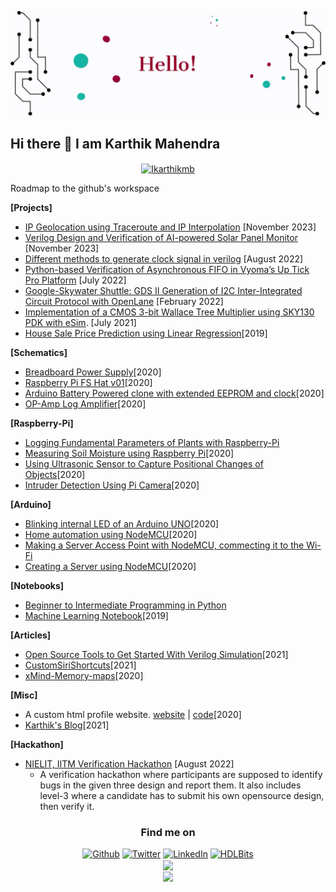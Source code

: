 ![electron](https://raw.githubusercontent.com/Ikarthikmb/ikarthikmb/main/media/hello_awesome.gif)

## Hi there 👋 I am Karthik Mahendra

<!--
**Ikarthikmb/ikarthikmb** is a ✨ _special_ ✨ repository because its `README.md` (this file) appears on your GitHub profile.

Here are some ideas to get you started:


- 🔭 I’m currently working on ...
- 🌱 I’m currently learning cell design with Magic
- 👯 I’m looking to collaborate on open-source ASIC design projects
- 🤔 I’m looking for help with ...
- 💬 Ask me about ...
- 📫 How to reach me: ...
- 😄 Pronouns: ...
- ⚡ Fun fact: ...
-->

<p align = "center">
  
  
  <a href="https://github.com/Ikarthikmb/github-readme-streak-stats" title="Go to Source">
<img align="center" width=396 src="https://github-readme-streak-stats.herokuapp.com/?user=Ikarthikmb&theme=light&border=e0e0e0&hide_border=false" alt="Ikarthikmb" />
</a>

</p>

Roadmap to the github's workspace

**[Projects]**

* [IP Geolocation using Traceroute and IP Interpolation](https://github.com/Ikarthikmb/ip-geolocation-2023/blob/main/ECE463_547_Final_Report_Geolocation.pdf) [November 2023]
* [Verilog Design and Verification of AI-powered Solar Panel Monitor](https://github.com/Ikarthikmb/ai_solar_panel_monitor) [November 2023]
* [Different methods to generate clock signal in verilog](https://github.com/Ikarthikmb/VerilogClocks) [August 2022]
* [Python-based Verification of Asynchronous FIFO in Vyoma’s Up Tick Pro
  Platform](https://github.com/vyomasystems-lab/challenges-Ikarthikmb/tree/master/level3_design) [July 2022]
* [Google-Skywater Shuttle: GDS II Generation of I2C Inter-Integrated Circuit Protocol with
  OpenLane](https://github.com/Ikarthikmb/i2c_ctrl2202) [February 2022]
* [Implementation of a CMOS 3-bit Wallace Tree Multiplier using SKY130 PDK with
  eSim](https://ikarthikmb.github.io/wallace-tree/). [July 2021]
* [House Sale Price Prediction using Linear Regression](https://github.com/Ikarthikmb/Machine-Learning-Notebook/blob/master/Project2.ipynb)[2019]

**[Schematics]**

* [Breadboard Power Supply](https://github.com/Ikarthikmb/Circuit-Designs#1-breadboard-power-supply)[2020]
* [Raspberry Pi FS Hat v01](https://github.com/Ikarthikmb/Circuit-Designs#2-raspberry-pi-fs-hat-v01)[2020]
* [Arduino Battery Powered clone with extended EEPROM and clock](https://github.com/Ikarthikmb/Circuit-Designs#5-project-bacee)[2020]
* [OP-Amp Log Amplifier](https://github.com/Ikarthikmb/Circuit-Designs#6-op-amp-log-amplifier)[2020]


**[Raspberry-Pi]**

* [Logging Fundamental Parameters of Plants with Raspberry-Pi](https://github.com/Ikarthikmb/gardener-groot)
* [Measuring Soil Moisture using Raspberry Pi](https://github.com/Ikarthikmb/Hardware-Programming/tree/master/RaspberryPi#1-measuring-soil-moisture-using-raspberry-pi)[2020]
* [Using Ultrasonic Sensor to Capture Positional Changes of Objects](https://github.com/Ikarthikmb/Hardware-Programming/tree/master/RaspberryPi#2-using-ultrasonic-sensor-to-capture-positional-changes-of-objects)[2020]
* [Intruder Detection Using Pi Camera](https://github.com/Ikarthikmb/Hardware-Programming/tree/master/RaspberryPi#3-intruder-detection-using-pi-camera)[2020]


**[Arduino]**

* [Blinking internal LED of an Arduino UNO](https://github.com/Ikarthikmb/Hardware-Programming/tree/master/Arduino-repo#1-blinking-internal-led-of-an-arduino-uno)[2020]
* [Home automation using NodeMCU](https://github.com/Ikarthikmb/Hardware-Programming/tree/master/Arduino-repo#getting-started-with-arduino)[2020]
* [Making a Server Access Point with NodeMCU, commecting it to the Wi-Fi](https://github.com/Ikarthikmb/Hardware-Programming/tree/master/Arduino-repo#getting-started-with-arduino)
* [Creating a Server using NodeMCU](https://github.com/Ikarthikmb/Hardware-Programming/tree/master/Arduino-repo#getting-started-with-arduino)[2020]


**[Notebooks]**
* [Beginner to Intermediate Programming in Python](https://github.com/Ikarthikmb/Python-Programming)
* [Machine Learning Notebook](https://github.com/Ikarthikmb/Machine-Learning-Notebook)[2019]


**[Articles]**

* [Open Source Tools to Get Started With Verilog Simulation](https://github.com/Ikarthikmb/VerilogFod)[2021]
* [CustomSiriShortcuts](https://ikarthikmb.github.io/CustomSiriShortcuts/)[2021]
* [xMind-Memory-maps](https://ikarthikmb.github.io/Memory_Maps-xMind/)[2020]


**[Misc]**

* A custom html profile website. [website](https://ikarthikmb.github.io/home-page/) | [code](https://github.com/Ikarthikmb/home-page)[2020]
* [Karthik's Blog](https://ikarthikmb.github.io/)[2021]

**[Hackathon]**

* [NIELIT, IITM Verification Hackathon](https://github.com/vyomasystems-lab/challenges-Ikarthikmb) [August 2022]
    * A verification hackathon where participants are supposed to identify bugs in the given three design and report
      them. It also includes level-3 where a candidate has to submit his own opensource design, then verify it.




</p>
<h3 align="center">Find me on</h3>
<p align="center"><a 
href="https://github.com/Ikarthikmb" target="_blank"><img alt="Github" 
src="https://img.shields.io/badge/GitHub-%2312100E.svg?&style=for-the-badge&logo=Github&logoColor=white" /></a> <a 
href="https://twitter.com/qrthik" target="_blank"><img alt="Twitter" 
src="https://img.shields.io/badge/twitter-%2312100E.svg?&style=for-the-badge&logo=twitter&logoColor=blue" /></a> <a 
href="https://www.linkedin.com/in/karthik-mb" target="_blank"><img alt="LinkedIn" 
src="https://img.shields.io/badge/linkedin-%2312100E.svg?&style=for-the-badge&logo=linkedin&logoColor=blue" /></a> <a
href="https://hdlbits.01xz.net/wiki/Special:VlgStats/94686AE808000EB" target="_blank"><img alt="HDLBits" 
src="https://hdlbits.01xz.net/images/logo270.png" width=90 height=30 /></a> <br>

 
 <!--
 <a 
href="https://medium.com/@karthik-mahendra" target="_blank"><img alt="Medium" 
src="https://img.shields.io/badge/medium-%2312100E.svg?&style=for-the-badge&logo=medium&logoColor=white" /></a><br>
<a 
href="https://stackoverflow.com/users/14122375/hamiltonpharmd" target="_blank"><img alt="StackOverflow" 
src="https://stackoverflow-badge.vercel.app/?userID=14122375" /></a> 
</p>
-->
  
  <a href="https://github.com/Ikarthikmb/github-readme-stats">
<img width=325 align="center" src="https://github-readme-stats.vercel.app/api/top-langs/?username=Ikarthikmb&hide=css,jupyter&title_color=fffff&text_color=054515&icon_color=61dafb&bg_color=ffffff&langs_count=8&layout=compact&border_color=9f9ea3&hide_border=false" />
</a> <br>
  
<a href="https://github.com/Ikarthikmb/github-readme-stats" title="Go to Source">
<img align="center" width=396 src="https://github-readme-stats.vercel.app/api?username=Ikarthikmb&show_icons=true&theme=light&border_color=e0e0e0&hide_border=false" />
</a>
   </p>
